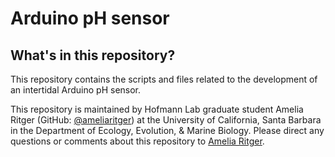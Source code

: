 # Arduino pH sensor 

## What's in this repository?
This repository contains the scripts and files related to the development of an intertidal Arduino pH sensor.

This repository is maintained by Hofmann Lab graduate student Amelia Ritger (GitHub: [@ameliaritger](https://github.com/ameliaritger)) at the University of California, Santa Barbara in the Department of Ecology, Evolution, & Marine Biology. Please direct any questions or comments about this repository to [Amelia Ritger](mailto:aritger@ucsb.edu).
